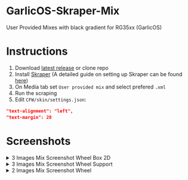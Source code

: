 # GarlicOS-Skraper-Mix
User Provided Mixes with black gradient for RG35xx (GarlicOS)

# Instructions
1. Download [latest release](https://github.com/allhearingeye/GarlicOS-Skraper-Mix/releases/latest) or clone repo
2. Install [Skraper](https://www.skraper.net/) (A detailed guide on setting up Skraper can be found [here](https://www.youtube.com/watch?v=RSY6aclv4k4))
3. On Media tab set `User provided mix` and select prefered `.xml`
4. Run the scraping
5. Edit `CFW/skin/settings.json`:

```json
"text-alignment": "left",
"text-margin": 28
```
# Screenshots

<details>
  <summary>3 Images Mix Screenshot Wheel Box 2D</summary>

![alt text](https://github.com/allhearingeye/GarlicOS-Skraper-Mix/blob/main/Screenshots/3-Images-Mix-Screenshot-Wheel-Box2DFront-01.png)
![alt text](https://github.com/allhearingeye/GarlicOS-Skraper-Mix/blob/main/Screenshots/3-Images-Mix-Screenshot-Wheel-Box2DFront-02.png)
![alt text](https://github.com/allhearingeye/GarlicOS-Skraper-Mix/blob/main/Screenshots/3-Images-Mix-Screenshot-Wheel-Box2DFront-03.png)
![alt text](https://github.com/allhearingeye/GarlicOS-Skraper-Mix/blob/main/Screenshots/3-Images-Mix-Screenshot-Wheel-Box2DFront-04.png)
</details>

<details>
  <summary>3 Images Mix Screenshot Wheel Support</summary>

![alt text](https://github.com/allhearingeye/GarlicOS-Skraper-Mix/blob/main/Screenshots/3-Images-Mix-Screenshot-Wheel-Support-01.png)
![alt text](https://github.com/allhearingeye/GarlicOS-Skraper-Mix/blob/main/Screenshots/3-Images-Mix-Screenshot-Wheel-Support-02.png)
![alt text](https://github.com/allhearingeye/GarlicOS-Skraper-Mix/blob/main/Screenshots/3-Images-Mix-Screenshot-Wheel-Support-03.png)
</details>

<details>
  <summary>2 Images Mix Screenshot Wheel</summary>

![alt text](https://github.com/allhearingeye/GarlicOS-Skraper-Mix/blob/main/Screenshots/2-Images-Mix-Screenshot-Wheel-01.png)
![alt text](https://github.com/allhearingeye/GarlicOS-Skraper-Mix/blob/main/Screenshots/2-Images-Mix-Screenshot-Wheel-02.png)
![alt text](https://github.com/allhearingeye/GarlicOS-Skraper-Mix/blob/main/Screenshots/2-Images-Mix-Screenshot-Wheel-03.png)
</details>
